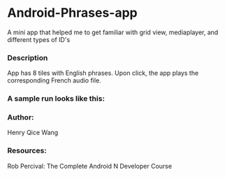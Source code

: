 # Android-Phrases-app
A mini app that helped me to get familiar with grid view, mediaplayer, and different types of ID's

### Description
App has 8 tiles with English phrases. Upon click, the app plays the corresponding French audio file.

### A sample run looks like this:








### Author:
Henry Qice Wang

### Resources:
Rob Percival: The Complete Android N Developer Course
